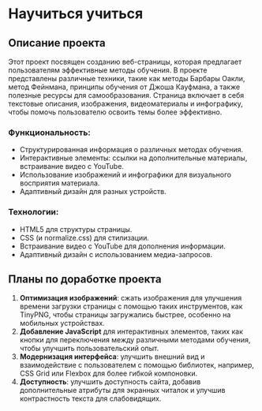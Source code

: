 # Научиться учиться

## Описание проекта

Этот проект посвящен созданию веб-страницы, которая предлагает пользователям эффективные методы обучения. В проекте представлены различные техники, такие как методы Барбары Оакли, метод Фейнмана, принципы обучения от Джоша Кауфмана, а также полезные ресурсы для самообразования. Страница включает в себя текстовые описания, изображения, видеоматериалы и инфографику, чтобы помочь пользователю освоить темы более эффективно.

### Функциональность:
- Структурированная информация о различных методах обучения.
- Интерактивные элементы: ссылки на дополнительные материалы, встраивание видео с YouTube.
- Использование изображений и инфографики для визуального восприятия материала.
- Адаптивный дизайн для разных устройств.

### Технологии:
- HTML5 для структуры страницы.
- CSS (и normalize.css) для стилизации.
- Встраивание видео с YouTube для дополнения информации.
- Адаптивный дизайн с использованием медиа-запросов.

## Планы по доработке проекта

1. **Оптимизация изображений**: сжать изображения для улучшения времени загрузки страницы с помощью таких инструментов, как TinyPNG, чтобы страницы загружались быстрее, особенно на мобильных устройствах.
2. **Добавление JavaScript** для интерактивных элементов, таких как кнопки для переключения между различными методами обучения, чтобы улучшить пользовательский опыт.
3. **Модернизация интерфейса**: улучшить внешний вид и взаимодействие с пользователем с помощью библиотек, например, CSS Grid или Flexbox для более гибкой компоновки.
4. **Доступность**: улучшить доступность сайта, добавив дополнительные атрибуты для экранных читалок и улучшив контрастность текста для слабовидящих.